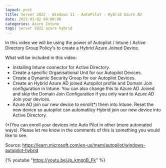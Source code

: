 ```yaml
---
layout: post
title: Server 2022 - Windows 11 - AutoPilot - Hybrid Azure AD
date: 2022-01-02 09:00:00
categories: Azure Intune
tags: server 2022 azure hybrid
---
```


In this video we will be using the power of Autopilot / Intune / Active Directory Group Policy's to create a Hybrid Azure Joined Device.

What will be included in this video:
- Installing Intune connector for Active Directory.
- Create a specific Organisational Unit for our Autopilot Devices.
- Create a Dynamic Security Group for our Autopilot Devices.
- Create an Hybrid Azure AD joined Autopilot profile and Domain Join configuration in Intune. You can also change this to Azure AD Joined and skip the Domain Join Configuration if you only want to Azure AD Join your devices.
- Azure AD join our new device to enroll(*) them into Intune. 
Reset the new device so autopilot can automatilcy Hybrid join our new device into Active Directory.

(*)You can enroll your devices into Auto Pilot in other (more automated ways). Please let me know in the comments of this is something you would like to see.

Source:
https://learn.microsoft.com/en-us/mem/autopilot/windows-autopilot-hybrid

{% youtube "https://youtu.be/Jp_kmppB_Fk" %}
